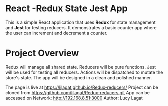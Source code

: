 # React -Redux State Jest App

This is a simple React application that uses **Redux** for state management and **Jest** for testing reducers. It demonstrates a basic counter app where the user can increment and decrement a counter.

# Project Overview

Redux will manage all shared state.
Reducers will be pure functions.
Jest will be used for testing all reducers.
Actions will be dispatched to mutate the store's state.
The app will be designed in a clean and polished manner.


The page is live at https://ljlagat.github.io/Redux-reducers/
Project can be cloned from https://github.com/ljlagat/Redux-reducers.git
App can be accessed on Network:  http://192.168.8.51:3000
Author: Lucy Lagat
